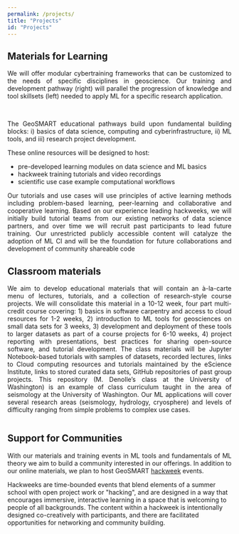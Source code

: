 ```yaml
---
permalink: /projects/
title: "Projects"
id: "Projects"
---
```


<div>
<h2 id="mfl">Materials for Learning </h2>
<p align="justify">We will offer modular cybertraining frameworks that can be customized to the needs of specific disciplines in geoscience. Our training and development pathway (right) will parallel the progression of knowledge and tool skillsets (left) needed to apply ML for a specific research application.</p>

<img src="{{ site.url }}{{ site.baseurl }}/assets/images/mfl2.png" alt="" class="full">
<br/>
<br/>

<p align="justify">The GeoSMART educational pathways build upon fundamental building blocks: i) basics of data science, computing and cyberinfrastructure, ii) ML tools, and iii) research project development.
</p>

These online resources will be designed to host: 

<ul>
<li> pre-developed learning modules on data science and ML basics </li>

<li>  hackweek training tutorials and video recordings  </li>

<li> scientific use case example computational workflows </li>

</ul>
<p align="justify">Our tutorials and use cases will use principles of active learning methods including problem-based learning, peer-learning and collaborative and cooperative learning. Based on our experience leading hackweeks, we will initially build tutorial teams from our existing networks of data science partners, and over time we will recruit past participants to lead future training. Our unrestricted publicly accessible content will catalyze the adoption of ML CI and will be the foundation for future collaborations and development of community shareable code
</p>
</div>


<div>
<h2 id="cm">Classroom materials</h2>
<p align="justify">
We aim to develop educational materials that will contain an à-la-carte menu of lectures, tutorials, and a collection of research-style course projects. We will consolidate this material in a 10-12 week, four part multi-credit course covering: 1) basics in software carpentry and access to cloud resources for 1-2 weeks, 2) introduction to ML tools for geosciences on small data sets for 3 weeks, 3) development and deployment of these tools to larger datasets as part of a course projects for 6-10 weeks, 4) project reporting with presentations, best practices for sharing open-source software, and tutorial development. The class materials will be Jupyter Notebook-based tutorials with samples of datasets, recorded lectures, links to Cloud computing resources and tutorials maintained by the eScience Institute, links to stored curated data sets, GitHub repositories of past group projects. This repository (M. Denolle’s class at the University of Washington) is an example of class curriculum taught in the area of seismology at the University of Washington. Our ML applications will cover several research areas (seismology, hydrology, cryosphere) and levels of difficulty ranging from simple problems to complex use cases. 
</p>


<img src="{{ site.url }}{{ site.baseurl }}/assets/images/cm2.jpg" alt="" class="full">
<div>
<h2 id="sfc">Support for Communities</h2>
<p align="justify">
With our materials and training events in ML tools and fundamentals of ML theory we aim to build a community interested in our offerings. In addition to our online materials, we plan to host GeoSMART <a href="https://uwhackweek.github.io/hackweeks-as-a-service/intro.html" target="_blank">hackweek</a> events. 

Hackweeks are time-bounded events that blend elements of a summer school with open project work or "hacking", and are designed in a way that encourages immersive, interactive learning in a space that is welcoming to people of all backgrounds. The content within a hackweek is intentionally designed co-creatively with participants, and there are facilitated opportunities for networking and community building. 
</p>






